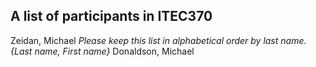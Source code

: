 A list of participants in ITEC370
---------------------------------
Zeidan, Michael
*Please keep this list in alphabetical order by last name.*
*{Last name, First name}*
Donaldson, Michael
